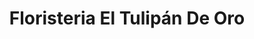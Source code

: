 ---
title: "Floristeria El Tulipán De Oro"
url: /santana/floristeria-el-tulipan-de-oro/
shop: Blumen
---